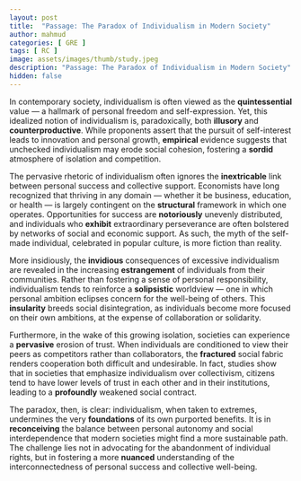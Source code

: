 ```yaml
---
layout: post
title:  "Passage: The Paradox of Individualism in Modern Society"
author: mahmud
categories: [ GRE ]
tags: [ RC ]
image: assets/images/thumb/study.jpeg
description: "Passage: The Paradox of Individualism in Modern Society"
hidden: false
---
```


In contemporary society, individualism is often viewed as the **quintessential** value — a hallmark of personal freedom and self-expression. Yet, this idealized notion of individualism is, paradoxically, both **illusory** and **counterproductive**. While proponents assert that the pursuit of self-interest leads to innovation and personal growth, **empirical** evidence suggests that unchecked individualism may erode social cohesion, fostering a **sordid** atmosphere of isolation and competition.

The pervasive rhetoric of individualism often ignores the **inextricable** link between personal success and collective support. Economists have long recognized that thriving in any domain — whether it be business, education, or health — is largely contingent on the **structural** framework in which one operates. Opportunities for success are **notoriously** unevenly distributed, and individuals who **exhibit** extraordinary perseverance are often bolstered by networks of social and economic support. As such, the myth of the self-made individual, celebrated in popular culture, is more fiction than reality.

More insidiously, the **invidious** consequences of excessive individualism are revealed in the increasing **estrangement** of individuals from their communities. Rather than fostering a sense of personal responsibility, individualism tends to reinforce a **solipsistic** worldview — one in which personal ambition eclipses concern for the well-being of others. This **insularity** breeds social disintegration, as individuals become more focused on their own ambitions, at the expense of collaboration or solidarity.

Furthermore, in the wake of this growing isolation, societies can experience a **pervasive** erosion of trust. When individuals are conditioned to view their peers as competitors rather than collaborators, the **fractured** social fabric renders cooperation both difficult and undesirable. In fact, studies show that in societies that emphasize individualism over collectivism, citizens tend to have lower levels of trust in each other and in their institutions, leading to a **profoundly** weakened social contract.

The paradox, then, is clear: individualism, when taken to extremes, undermines the very **foundations** of its own purported benefits. It is in **reconceiving** the balance between personal autonomy and social interdependence that modern societies might find a more sustainable path. The challenge lies not in advocating for the abandonment of individual rights, but in fostering a more **nuanced** understanding of the interconnectedness of personal success and collective well-being.
